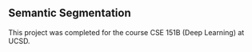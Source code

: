 ## Semantic Segmentation

This project was completed for the course CSE 151B (Deep Learning) at UCSD.